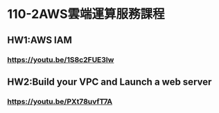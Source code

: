 # 110-2AWS雲端運算服務課程

## HW1:AWS IAM
### https://youtu.be/1S8c2FUE3lw

## HW2:Build your VPC and Launch a web server
### https://youtu.be/PXt78uvfT7A



